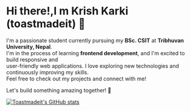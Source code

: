# Hi there!,I m Krish Karki (toastmadeit) 👋

I'm a passionate student currently pursuing my **BSc. CSIT** at **Tribhuvan University, Nepal**.  
I'm in the process of learning **frontend development**, and I'm excited to build responsive and  
user-friendly web applications. I love exploring new technologies and continuously improving my skills.  
Feel free to check out my projects and connect with me!

Let's build something amazing together! 🚀


[![Toastmadeit's GitHub stats](https://github-readme-stats.vercel.app/api?username=toastmadeit&show_icons=true&theme=highcontrast)](https://github.com/toastmadeit/github-readme-stats)
